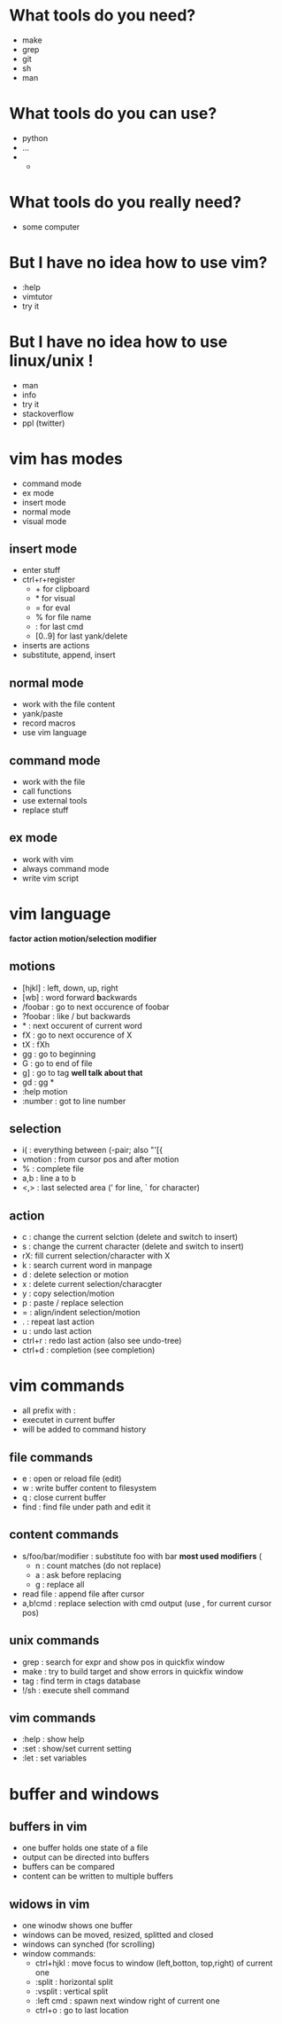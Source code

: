 # What tools do you need? #
- make
- grep
- git
- sh
- man

# What tools do you can use? #
- python
- ...
- *

# What tools do you really need? #
- some computer
# But I have no idea how to use vim? #
- :help
- vimtutor
- try it

# But I have no idea how to use linux/unix ! #
- man
- info
- try it
- stackoverflow
- ppl (twitter)
# vim has modes #
- command mode
- ex mode
- insert mode
- normal mode
- visual mode

## insert mode ##
- enter stuff
- ctrl+r+register
  * \+ for clipboard
  * \* for visual
  * = for eval
  * % for file name
  * : for last cmd
  * [0..9] for last yank/delete
- inserts are actions
- substitute, append, insert

## normal mode ##
- work with the file content
- yank/paste
- record macros
- use vim language

## command mode ##
- work with the file
- call functions
- use external tools
- replace stuff

## ex mode ##
- work with vim
- always command mode
- write vim script

# vim language #
**factor action motion/selection modifier**

## motions ##
- [hjkl] : left, down, up, right
- [wb] : word forward **b**ackwards
- /foobar : go to next occurence of foobar
- ?foobar : like / but backwards
- \* : next occurent of current word
- fX : go to next occurence of X
- tX : fXh
- gg : go to beginning
- G : go to end of file
- g] : go to tag **well talk about that**
- gd : gg \*
- :help motion
- :number : got to line number

## selection ##
- i( : everything between (-pair; also "'[{
- vmotion : from cursor pos and after motion
- % : complete file
- a,b : line a to b
- <,> : last selected area (' for line, ` for character)

## action ##
- c : change the current selction (delete and switch to insert)
- s : change the current character (delete and switch to insert)
- rX: fill current selection/character with X
- k : search current word in manpage
- d : delete selection or motion
- x : delete current selection/characgter
- y : copy selection/motion
- p : paste / replace selection
- = : align/indent selection/motion
- . : repeat last action
- u : undo last action
- ctrl+r : redo last action (also see undo-tree)
- ctrl+d : completion (see completion)

# vim commands #
- all prefix with :
- executet in current buffer
- will be added to command history

## file commands ##
- e : open or reload file (edit)
- w : write buffer content to filesystem
- q : close current buffer
- find : find file under path and edit it


## content commands ##
- s/foo/bar/modifier : substitute foo with bar
  **most used modifiers** (
  * n : count matches (do not replace)
  * a : ask before replacing
  * g : replace all
- read file : append file after cursor
- a,b!cmd : replace selection with cmd output (use , for current cursor pos)

## unix commands ##
- grep : search for expr and show pos in quickfix window
- make : try to build target and show errors in quickfix window
- tag : find term in ctags database
- !/sh : execute shell command

## vim commands ##
- :help : show help
- :set : show/set current setting
- :let : set variables

# buffer and windows #


## buffers in vim ##
- one buffer holds one state of a file
- output can be directed into buffers
- buffers can be compared
- content can be written to multiple buffers

## widows in vim ##
- one winodw shows one buffer
- windows can be moved, resized, splitted and closed
- windows can synched (for scrolling)
- window commands:
  * ctrl+hjkl : move focus to window (left,botton, top,right) of current one
  * :split : horizontal split
  * :vsplit : vertical split
  * :left cmd : spawn next window right of current one
  * ctrl+o : go to last location
